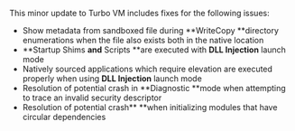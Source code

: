 This minor update to Turbo VM includes fixes for the following issues:

- Show metadata from sandboxed file during **WriteCopy **directory enumerations when the file also exists both in the native location
- **Startup Shims **and** Scripts **are executed with **DLL Injection** launch mode
- Natively sourced applications which require elevation are executed properly when using **DLL Injection** launch mode
- Resolution of potential crash in **Diagnostic **mode when attempting to trace an invalid security descriptor
- Resolution of potential crash** **when initializing modules that have circular dependencies



